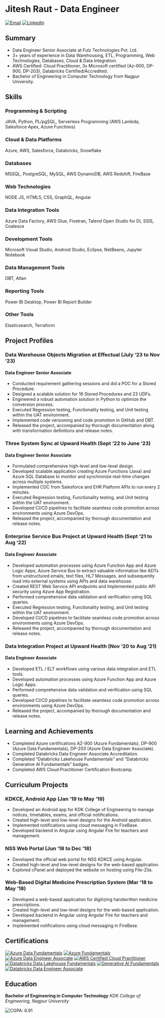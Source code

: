 # Jitesh Raut - Data Engineer

[![Email](https://img.shields.io/badge/Email-Contact-red)](mailto:jiteshraut@outlook.com)
[![LinkedIn](https://img.shields.io/badge/LinkedIn-Connect-blue)](https://www.linkedin.com/in/jiteshraut/)

## Summary

- Data Engineer Senior Associate at Fulz Technologies Pvt. Ltd.
- 3+ years of experience in Data Warehousing, ETL, Programming, Web Technologies, Databases, Cloud & Data Integration.
- AWS Certified: Cloud Practitioner, 3x Microsoft certified (Az-900, DP-900, DP-203), Databricks Certified/Accredited.
- Bachelor of Engineering in Computer Technology from Nagpur University.

## Skills

### Programming & Scripting
JAVA, Python, PL/pgSQL, Serverless Programming (AWS Lambda, Salesforce Apex, Azure Functions)

### Cloud & Data Platforms
Azure, AWS, Salesforce, Databricks, Snowflake

### Databases
MSSQL, PostgreSQL, MySQL, AWS DynamoDB, AWS Redshift, FireBase

### Web Technologies
NODE JS, HTML5, CSS, GraphQL, Angular

### Data Integration Tools
Azure Data Factory, AWS Glue, Fivetran, Talend Open Studio for DI, SSIS, Coalesce

### Development Tools
Microsoft Visual Studio, Android Studio, Eclipse, NetBeans, Jupyter Notebook

### Data Management Tools
DBT, Atlan

### Reporting Tools
Power BI Desktop, Power BI Report Builder

### Other Tools
Elasticsearch, Terraform

## Project Profiles

### Data Warehouse Objects Migration at Effectual (July ‘23 to Nov ‘23)

#### Data Engineer Senior Associate

- Conducted requirement gathering sessions and did a POC for a Stored Procedure.
- Designed a scalable solution for 16 Stored Procedures and 23 UDFs.
- Engineered a robust automation solution in Python to optimize the conversion process.
- Executed Regression testing, Functionality testing, and Unit testing within the UAT environment.
- Implemented code versioning and code promotion in GitHub and DBT.
- Released the project, accompanied by thorough documentation along with transformation definitions and release notes.

### Three System Sync at Upward Health (Sept ‘22 to June ‘23)

#### Data Engineer Senior Associate

- Formulated comprehensive high-level and low-level design.
- Developed scalable application creating Azure Functions (Java) and Azure SQL Database to monitor and synchronize real-time changes across multiple systems.
- Implemented CDC from Salesforce and EHR Platform APIs to run every 2 minutes.
- Executed Regression testing, Functionality testing, and Unit testing within the UAT environment.
- Developed CI/CD pipelines to facilitate seamless code promotion across environments using Azure DevOps.
- Released the project, accompanied by thorough documentation and release notes.

### Enterprise Service Bus Project at Upward Health (Sept ‘21 to Aug ‘22)

#### Data Engineer Associate

- Developed automation processes using Azure Function App and Azure Logic Apps, Azure Service Bus to extract valuable information like ADTs from unstructured emails, text files, HL7 Messages, and subsequently load into external systems using APIs and data warehouse.
- Created REST Web Service API endpoints and Implemented public API security using Azure App Registration.
- Performed comprehensive data validation and verification using SQL queries.
- Executed Regression testing, Functionality testing, and Unit testing within the UAT environment.
- Developed CI/CD pipelines to facilitate seamless code promotion across environments using Azure DevOps.
- Released the project, accompanied by thorough documentation and release notes.

### Data Integration Project at Upward Health (Nov ‘20 to Aug ‘21)

#### Data Engineer Associate

- Developed ETL / ELT workflows using various data integration and ETL tools.
- Developed automation processes using Azure Function App and Azure Logic Apps.
- Performed comprehensive data validation and verification using SQL queries.
- Developed CI/CD pipelines to facilitate seamless code promotion across environments using Azure DevOps.
- Released the project, accompanied by thorough documentation and release notes.

## Learning and Achievements

- Completed Azure certifications AZ-900 (Azure Fundamentals), DP-900 (Azure Data Fundamentals), DP-203 (Azure Data Engineer Associate).
- Completed Databricks Data Engineer Associate Accreditation.
- Completed “Databricks Lakehouse Fundamentals” and “Databricks Generative AI Fundamentals” badges.
- Completed AWS Cloud Practitioner Certification Bootcamp.

## Curriculum Projects

### KDKCE, Android App (Jan ‘19 to May ‘19)

- Developed an Android app for KDK College of Engineering to manage notices, timetables, exams, and official notifications.
- Created high-level and low-level designs for the Android application.
- Implemented notifications using cloud messaging in FireBase.
- Developed backend in Angular using Angular Fire for teachers and management.

### NSS Web Portal (Jun ‘18 to Dec ‘18)

- Developed the official web portal for NSS KDKCE using Angular.
- Created high-level and low-level designs for the web-based application.
- Explored cPanel and deployed the website on hosting using File-Zila.

### Web-Based Digital Medicine Prescription System (Mar ‘18 to May ‘18)

- Developed a web-based application for digitizing handwritten medicine prescriptions.
- Created high-level and low-level designs for the web-based application.
- Developed backend in Angular using Angular Fire for teachers and management.
- Implemented notifications using cloud messaging in FireBase.

## Certifications

[![Azure Data Fundamentals](https://img.shields.io/badge/Azure%20Data%20Fundamentals-View%20Badge-blue)](https://www.credly.com/badges/29519564-6210-45cd-b57d-bc37420aaa7c)
[![Azure Fundamentals](https://img.shields.io/badge/Azure%20Fundamentals-View%20Badge-blue)](https://www.credly.com/badges/08f92910-92bc-4749-b30e-2bd818a4f60f)
[![Azure Data Engineer Associate](https://img.shields.io/badge/Azure%20Data%20Engineer%20Associate-View%20Badge-blue)](https://www.credly.com/badges/2871d3aa-dfed-4e0a-bac4-de264644cb7d)
[![AWS Certified Cloud Practitioner](https://img.shields.io/badge/AWS%20Certified%20Cloud%20Practitioner-View%20Badge-yellow)](https://www.credly.com/badges/224e2327-6039-41c4-89d8-c85275455517)
[![Databricks Data Lakehouse Fundamentals](https://img.shields.io/badge/Databricks%20Data%20Lakehouse%20Fundamentals-View%20Badge-blue)](https://credentials.databricks.com/1828190c-8780-41ee-acd7-cf0181562c91)
[![Generative AI Fundamentals](https://img.shields.io/badge/Generative%20AI%20Fundamentals-View%20Badge-blue)](https://credentials.databricks.com/c58750c1-9dbe-45fb-a8fc-c47a3712787d)
[![Databricks Data Engineer Associate](https://img.shields.io/badge/Databricks%20Data%20Engineer%20Associate-View%20Badge-blue)](https://credentials.databricks.com/99047d9d-946a-48a3-b515-051e108b458b)


## Education

**Bachelor of Engineering in Computer Technology**
*KDK College of Engineering, Nagpur University*
  
![CGPA: 6.91](https://img.shields.io/badge/CGPA-6.91-brightgreen)

